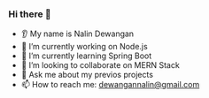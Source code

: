 ### Hi there 👋
* 👂 My name is Nalin Dewangan
* 🔭 I’m currently working on Node.js
* 🌱 I’m currently learning Spring Boot
* 🤝 I’m looking to collaborate on MERN Stack
* 💬 Ask me about my previos projects
* 📫 How to reach me: dewangannalin@gmail.com
<!--
**nalin70/nalin70** is a ✨ _special_ ✨ repository because its `README.md` (this file) appears on your GitHub profile.

Here are some ideas to get you started:

- 🔭 I’m currently working on ...
- 🌱 I’m currently learning ...
- 👯 I’m looking to collaborate on ...
- 🤔 I’m looking for help with ...
- 💬 Ask me about ...
- 📫 How to reach me: ...
- 😄 Pronouns: ...
- ⚡ Fun fact: ...
-->
